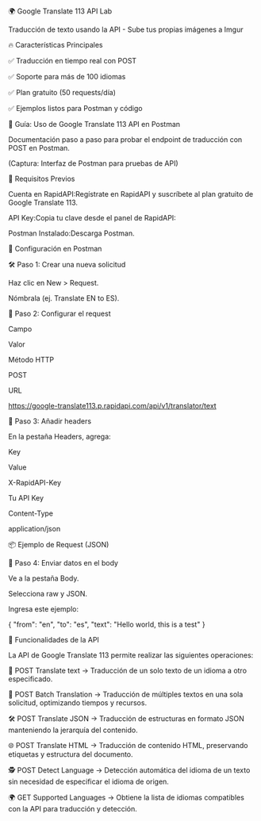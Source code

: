 🌍 Google Translate 113 API Lab

Traducción de texto usando la API - Sube tus propias imágenes a Imgur

🔥 Características Principales

✅ Traducción en tiempo real con POST

✅ Soporte para más de 100 idiomas

✅ Plan gratuito (50 requests/día)

✅ Ejemplos listos para Postman y código

🚀 Guía: Uso de Google Translate 113 API en Postman

Documentación paso a paso para probar el endpoint de traducción con POST en Postman.

(Captura: Interfaz de Postman para pruebas de API)

🔑 Requisitos Previos

Cuenta en RapidAPI:Regístrate en RapidAPI y suscríbete al plan gratuito de Google Translate 113.

API Key:Copia tu clave desde el panel de RapidAPI:

Postman Instalado:Descarga Postman.

📡 Configuración en Postman

🛠 Paso 1: Crear una nueva solicitud

Haz clic en New > Request.

Nómbrala (ej. Translate EN to ES).

🔧 Paso 2: Configurar el request

Campo

Valor

Método HTTP

POST

URL

https://google-translate113.p.rapidapi.com/api/v1/translator/text

📝 Paso 3: Añadir headers

En la pestaña Headers, agrega:

Key

Value

X-RapidAPI-Key

Tu API Key

Content-Type

application/json



📦 Ejemplo de Request (JSON)

📨 Paso 4: Enviar datos en el body

Ve a la pestaña Body.

Selecciona raw y JSON.

Ingresa este ejemplo:

{
  "from": "en",
  "to": "es",
  "text": "Hello world, this is a test"
}

🚀 Funcionalidades de la API

La API de Google Translate 113 permite realizar las siguientes operaciones:

🔄 POST Translate text → Traducción de un solo texto de un idioma a otro especificado.

📑 POST Batch Translation → Traducción de múltiples textos en una sola solicitud, optimizando tiempos y recursos.

🛠 POST Translate JSON → Traducción de estructuras en formato JSON manteniendo la jerarquía del contenido.

🌐 POST Translate HTML → Traducción de contenido HTML, preservando etiquetas y estructura del documento.

🕵️ POST Detect Language → Detección automática del idioma de un texto sin necesidad de especificar el idioma de origen.

🌍 GET Supported Languages → Obtiene la lista de idiomas compatibles con la API para traducción y detección.

